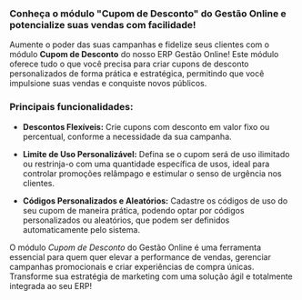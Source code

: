 ### Conheça o módulo "Cupom de Desconto" do Gestão Online e potencialize suas vendas com facilidade!

Aumente o poder das suas campanhas e fidelize seus clientes com o módulo **Cupom de Desconto** do nosso ERP Gestão Online! Este módulo oferece tudo o que você precisa para criar cupons de desconto personalizados de forma prática e estratégica, permitindo que você impulsione suas vendas e conquiste novos públicos.

### Principais funcionalidades:

* **Descontos Flexíveis:** Crie cupons com desconto em valor fixo ou percentual, conforme a necessidade da sua campanha.

* **Limite de Uso Personalizável:** Defina se o cupom será de uso ilimitado ou restrinja-o com uma quantidade específica de usos, ideal para controlar promoções relâmpago e estimular o senso de urgência nos clientes.

* **Códigos Personalizados e Aleatórios:** Cadastre os códigos de uso do seu cupom de maneira prática, podendo optar por códigos personalizados ou aleatórios, que podem ser definidos automaticamente pelo sistema.

O módulo *Cupom de Desconto* do Gestão Online é uma ferramenta essencial para quem quer elevar a performance de vendas, gerenciar campanhas promocionais e criar experiências de compra únicas. Transforme sua estratégia de marketing com uma solução ágil e totalmente integrada ao seu ERP!